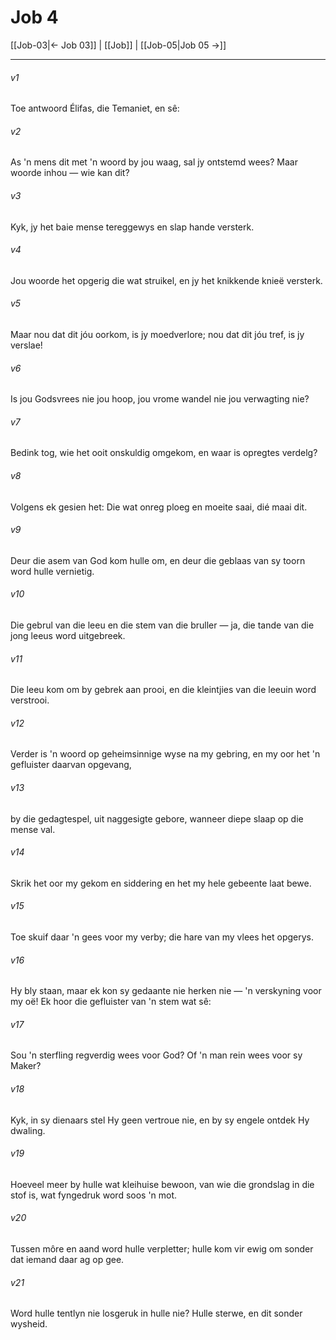 # Job 4

[[Job-03|← Job 03]] | [[Job]] | [[Job-05|Job 05 →]]
***

###### v1
Toe antwoord Élifas, die Temaniet, en sê: 
###### v2
As 'n mens dit met 'n woord by jou waag, sal jy ontstemd wees? Maar woorde inhou — wie kan dit? 
###### v3
Kyk, jy het baie mense tereggewys en slap hande versterk. 
###### v4
Jou woorde het opgerig die wat struikel, en jy het knikkende knieë versterk. 
###### v5
Maar nou dat dit jóu oorkom, is jy moedverlore; nou dat dit jóu tref, is jy verslae! 
###### v6
Is jou Godsvrees nie jou hoop, jou vrome wandel nie jou verwagting nie? 
###### v7
Bedink tog, wie het ooit onskuldig omgekom, en waar is opregtes verdelg? 
###### v8
Volgens ek gesien het: Die wat onreg ploeg en moeite saai, dié maai dit. 
###### v9
Deur die asem van God kom hulle om, en deur die geblaas van sy toorn word hulle vernietig. 
###### v10
Die gebrul van die leeu en die stem van die bruller — ja, die tande van die jong leeus word uitgebreek. 
###### v11
Die leeu kom om by gebrek aan prooi, en die kleintjies van die leeuin word verstrooi. 
###### v12
Verder is 'n woord op geheimsinnige wyse na my gebring, en my oor het 'n gefluister daarvan opgevang, 
###### v13
by die gedagtespel, uit naggesigte gebore, wanneer diepe slaap op die mense val. 
###### v14
Skrik het oor my gekom en siddering en het my hele gebeente laat bewe. 
###### v15
Toe skuif daar 'n gees voor my verby; die hare van my vlees het opgerys. 
###### v16
Hy bly staan, maar ek kon sy gedaante nie herken nie — 'n verskyning voor my oë! Ek hoor die gefluister van 'n stem wat sê: 
###### v17
Sou 'n sterfling regverdig wees voor God? Of 'n man rein wees voor sy Maker? 
###### v18
Kyk, in sy dienaars stel Hy geen vertroue nie, en by sy engele ontdek Hy dwaling. 
###### v19
Hoeveel meer by hulle wat kleihuise bewoon, van wie die grondslag in die stof is, wat fyngedruk word soos 'n mot. 
###### v20
Tussen môre en aand word hulle verpletter; hulle kom vir ewig om sonder dat iemand daar ag op gee. 
###### v21
Word hulle tentlyn nie losgeruk in hulle nie? Hulle sterwe, en dit sonder wysheid. 
